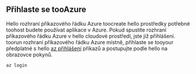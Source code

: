 ## <a name="log-in-tooazure"></a>Přihlaste se tooAzure

Hello rozhraní příkazového řádku Azure toocreate hello prostředky potřebné toohost budete používat aplikace v Azure. Pokud spustíte rozhraní příkazového řádku Azure v hello cloudové prostředí, jste již přihlášeni. toorun rozhraní příkazového řádku Azure místně, přihlaste se tooyour předplatné s hello [az přihlášení](/cli/azure/#login) příkazů a postupujte podle hello na obrazovce pokynů.

```azurecli
az login
```
